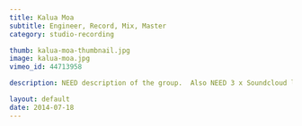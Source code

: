 ```yaml
---
title: Kalua Moa
subtitle: Engineer, Record, Mix, Master
category: studio-recording

thumb: kalua-moa-thumbnail.jpg
image: kalua-moa.jpg
vimeo_id: 44713958

description: NEED description of the group.  Also NEED 3 x Soundcloud links ("Keep the Fire Burning" could be one).

layout: default
date: 2014-07-18
---
```

